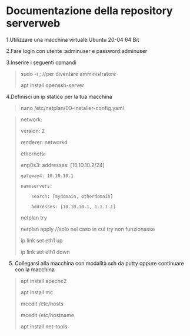 
# Documentazione della repository serverweb

1.Utilizzare una macchina virtuale:Ubuntu 20-04 64 Bit

2.Fare login con utente :adminuser e password:adminuser

3.Inserire i seguenti comandi

>sudo -i ; //per diventare amministratore
>
>apt install openssh-server
>
4.Definisci un ip statico per la tua macchina

>nano /etc/netplan/00-installer-config.yaml

>
>
>network:
>
> version: 2
>
> renderer: networkd
>
> ethernets:
>
>   enp0s3:
>     addresses: [10.10.10.2/24]
>
>     gateway4: 10.10.10.1
>
>     nameservers:
>
>         search: [mydomain, otherdomain]
>
>         addresses: [10.10.10.1, 1.1.1.1]
>
>netplan try
>
>netplan apply //solo nel caso in cui try non funzionasse
>
>ip link set eth1 up
>
>ip link set eth1 down

5. Collegarsi alla macchina con modalità ssh da putty oppure continuare con la macchina

>apt install apache2
>
>apt install mc
>
>mcedit /etc/hosts
>
>mcedit /etc/hostname
>
>apt install net-tools
>
